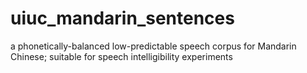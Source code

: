 # uiuc_mandarin_sentences
a phonetically-balanced low-predictable speech corpus for Mandarin Chinese; suitable for speech intelligibility experiments
